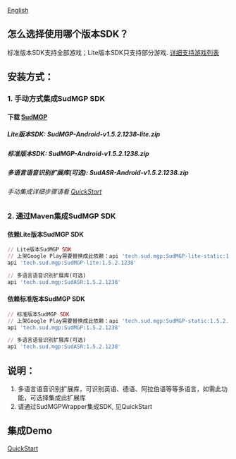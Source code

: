 [English](README_en.md)
## 怎么选择使用哪个版本SDK？
标准版本SDK支持全部游戏；Lite版本SDK只支持部分游戏. [详细支持游戏列表](https://docs.sud.tech/zh-CN/app/Client/StartUp.html)

## 安装方式：
### 1. 手动方式集成SudMGP SDK
#### 下载 [SudMGP](https://github.com/SudTechnology/sud-mgp-android/releases)
##### Lite版本SDK: SudMGP-Android-v1.5.2.1238-lite.zip
##### 标准版本SDK: SudMGP-Android-v1.5.2.1238.zip
##### 多语言语音识别扩展库(可选): SudASR-Android-v1.5.2.1238.zip
###### 手动集成详细步骤请看 [QuickStart](https://github.com/SudTechnology/hello-sud-plus-android/blob/master/project/QuickStart/README.md)
### 2. 通过Maven集成SudMGP SDK
#### 依赖Lite版本SudMGP SDK
```ruby
// Lite版本SudMGP SDK
// 上架Google Play需要替换成此依赖：api 'tech.sud.mgp:SudMGP-lite-static:1.5.2.1238'
api 'tech.sud.mgp:SudMGP-lite:1.5.2.1238'

// 多语言语音识别扩展库(可选)
api 'tech.sud.mgp:SudASR:1.5.2.1238'
```

#### 依赖标准版本SudMGP SDK
```ruby
// 标准版本SudMGP SDK
// 上架Google Play需要替换成此依赖：api 'tech.sud.mgp:SudMGP-static:1.5.2.1238'
api 'tech.sud.mgp:SudMGP:1.5.2.1238'

// 多语言语音识别扩展库(可选)
api 'tech.sud.mgp:SudASR:1.5.2.1238'

```

## 说明：
1. 多语言语音识别扩展库，可识别英语、德语、阿拉伯语等等多语言，如需此功能，可选择集成此扩展库
2. 请通过SudMGPWrapper集成SDK, 见QuickStart

## 集成Demo
[QuickStart](https://github.com/SudTechnology/hello-sud-plus-android/blob/master/project/QuickStart/README.md)
